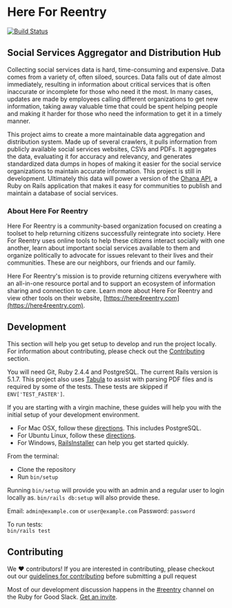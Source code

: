 # Here For Reentry

[![Build Status](https://travis-ci.org/rubyforgood/reentry.svg?branch=master)](https://travis-ci.org/rubyforgood/reentry)

## Social Services Aggregator and Distribution Hub
Collecting social services data is hard, time-consuming and expensive. Data comes from a variety of, often siloed, sources. Data falls out of date almost immediately, resulting in information about critical services that is often inaccurate or incomplete for those who need it the most. In many cases, updates are made by employees calling different organizations to get new information, taking away valuable time that could be spent helping people and making it harder for those who need the information to get it in a timely manner.

This project aims to create a more maintainable data aggregation and distribution system. Made up of several crawlers, it pulls information from publicly available social services websites, CSVs and PDFs. It aggregates the data, evaluating it for accuracy and relevancy, and generates standardized data dumps in hopes of making it easier for the social service organizations to maintain accurate information. This project is still in development. Ultimately this data will power a version of the [Ohana API](https://github.com/codeforamerica/ohana-api), a Ruby on Rails application that makes it easy for communities to publish and maintain a database of social services.

### About Here For Reentry
Here For Reentry is a community-based organization focused on creating a toolset to help returning citizens successfully reintegrate into society. Here For Reentry uses online tools to help these citizens interact socially with one another, learn about important social services available to them and organize politically to advocate for issues relevant to their lives and their communities. These are our neighbors, our friends and our family.

Here For Reentry's mission is to provide returning citizens everywhere with an all-in-one resource portal and to support an ecosystem of information sharing and connection to care. Learn more about Here For Reentry and view other tools on their website, [https://here4reentry.com](https://here4reentry.com).


## Development
This section will help you get setup to develop and run the project locally.  For information about contributing, please check out the [Contributing](#contributing) section.

You will need Git, Ruby 2.4.4 and PostgreSQL. The current Rails version is 5.1.7. This project also uses [Tabula](https://github.com/tabulapdf/tabula) to assist with parsing PDF files and is required by some of the tests. These tests are skipped if `ENV['TEST_FASTER']`.

If you are starting with a virgin machine, these guides will help you with the initial setup of your development environment.

* For Mac OSX, follow these [directions](https://gorails.com/setup/osx/10.12-sierra). This includes PostgreSQL.
* For Ubuntu Linux, follow these [directions](https://gorails.com/setup/ubuntu/17.04).
* For Windows, [RailsInstaller](http://railsinstaller.org/en) can help you get started quickly.

From the terminal:  
* Clone the repository  
* Run `bin/setup`

Running `bin/setup` will provide you with an admin and a regular user to login locally as. `bin/rails db:setup` will also provide these.

Email: `admin@example.com` or `user@example.com`
Password: `password`

To run tests:  
`bin/rails test`

## Contributing
We ♥ contributors! If you are interested in contributing, please checkout out our [guidelines for contributing](CONTRIBUTING.md) before submitting a pull request

Most of our development discussion happens in the [#reentry](https://rubyforgood.slack.com/messages/reentry) channel on the Ruby for Good Slack. [Get an invite](https://rubyforgood.herokuapp.com/).
